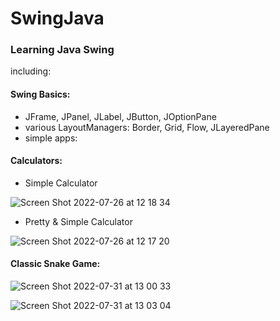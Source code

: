 # SwingJava
### Learning Java Swing

including: 
#### Swing Basics:
* JFrame, JPanel, JLabel, JButton, JOptionPane
* various LayoutManagers: Border, Grid, Flow, JLayeredPane
* simple apps:


 

#### Calculators:
* Simple Calculator

![Screen Shot 2022-07-26 at 12 18 34](https://user-images.githubusercontent.com/108977551/180971549-e2dd03b0-dd8c-48d8-b781-05e75d5b1ca1.png)


* Pretty & Simple Calculator

![Screen Shot 2022-07-26 at 12 17 20](https://user-images.githubusercontent.com/108977551/180971290-b3b55286-b9bb-4797-aa2e-57abbd7eb8ce.png)

#### Classic Snake Game:

![Screen Shot 2022-07-31 at 13 00 33](https://user-images.githubusercontent.com/108977551/182021201-03cc3f0a-ac6a-4f09-9cab-2d8f436c568d.png)

![Screen Shot 2022-07-31 at 13 03 04](https://user-images.githubusercontent.com/108977551/182021206-d01a3787-7a8d-4063-8b56-57efee2b63a9.png)
